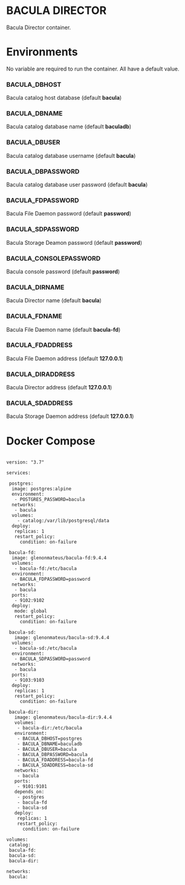 # BACULA DIRECTOR

Bacula Director container.

# Environments

No variable are required to run the container. All have a default value.

### BACULA_DBHOST

Bacula catalog host database (default **bacula**)

### BACULA_DBNAME

Bacula catalog database name (default **baculadb**)

### BACULA_DBUSER

Bacula catalog database username (default **bacula**)

### BACULA_DBPASSWORD

Bacula catalog database user password (default **bacula**)

### BACULA_FDPASSWORD

Bacula File Daemon password (default **password**)

### BACULA_SDPASSWORD

Bacula Storage Deamon password (default **password**)

### BACULA_CONSOLEPASSWORD

Bacula console password (default **password**)

### BACULA_DIRNAME

Bacula Director name (default **bacula**)

### BACULA_FDNAME

Bacula File Daemon name (default **bacula-fd**)

### BACULA_FDADDRESS

Bacula File Daemon address (default **127.0.0.1**)

### BACULA_DIRADDRESS

Bacula Director address (default **127.0.0.1**)

### BACULA_SDADDRESS

Bacula Storage Daemon address (default **127.0.0.1**)

# Docker Compose

```

version: "3.7"

services:

 postgres:
  image: postgres:alpine
  environment:
   - POSTGRES_PASSWORD=bacula
  networks:
   - bacula
  volumes:
    - catalog:/var/lib/postgresql/data
  deploy:
   replicas: 1
   restart_policy:
     condition: on-failure

 bacula-fd:
  image: glenonmateus/bacula-fd:9.4.4
  volumes:
   - bacula-fd:/etc/bacula
  environment:
   - BACULA_FDPASSWORD=password
  networks:
   - bacula
  ports:
   - 9102:9102
  deploy:
   mode: global
   restart_policy:
     condition: on-failure

 bacula-sd:
   image: glenonmateus/bacula-sd:9.4.4
  volumes:
   - bacula-sd:/etc/bacula
  environment:
   - BACULA_SDPASSWORD=password
  networks:
   - bacula
  ports:
   - 9103:9103
  deploy:
   replicas: 1
   restart_policy:
     condition: on-failure

 bacula-dir:
   image: glenonmateus/bacula-dir:9.4.4
   volumes:
    - bacula-dir:/etc/bacula
   environment:
    - BACULA_DBHOST=postgres
    - BACULA_DBNAME=baculadb
    - BACULA_DBUSER=bacula
    - BACULA_DBPASSWORD=bacula
    - BACULA_FDADDRESS=bacula-fd
    - BACULA_SDADDRESS=bacula-sd
   networks:
    - bacula
   ports:
    - 9101:9101
   depends_on:
    - postgres
    - bacula-fd
    - bacula-sd
   deploy:
    replicas: 1
    restart_policy:
      condition: on-failure

volumes:
 catalog:
 bacula-fd:
 bacula-sd:
 bacula-dir:

networks:
 bacula:

```
